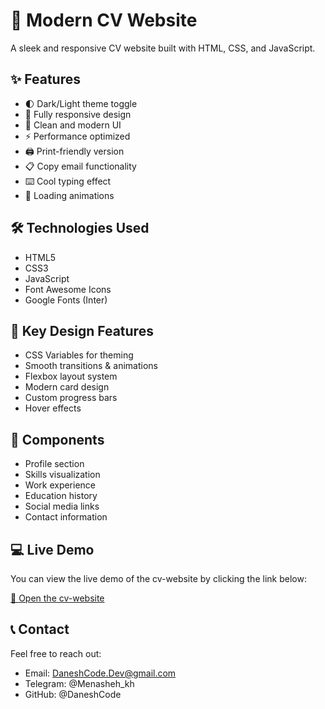 # 🌟 Modern CV Website

A sleek and responsive CV website built with HTML, CSS, and JavaScript.

## ✨ Features

- 🌓 Dark/Light theme toggle
- 📱 Fully responsive design
- 🎯 Clean and modern UI
- ⚡ Performance optimized
- 🖨️ Print-friendly version
- 📋 Copy email functionality
- ⌨️ Cool typing effect
- 🔄 Loading animations

## 🛠️ Technologies Used

- HTML5
- CSS3
- JavaScript
- Font Awesome Icons
- Google Fonts (Inter)

## 🎨 Key Design Features

- CSS Variables for theming
- Smooth transitions & animations
- Flexbox layout system
- Modern card design
- Custom progress bars
- Hover effects

## 📝 Components

- Profile section
- Skills visualization
- Work experience
- Education history
- Social media links
- Contact information

## 💻 Live Demo

You can view the live demo of the cv-website by clicking the link below:

<a href="https://daneshcode.github.io/cv-website/" >🔗 Open the cv-website</a>

## 📞 Contact

Feel free to reach out:

- Email: DaneshCode.Dev@gmail.com
- Telegram: @Menasheh_kh
- GitHub: @DaneshCode
